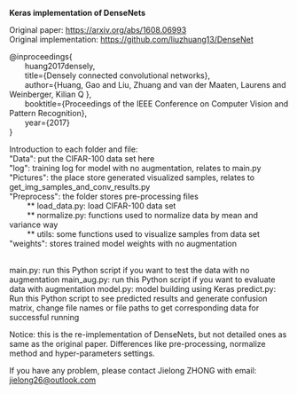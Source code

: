 **Keras implementation of DenseNets**

Original paper: https://arxiv.org/abs/1608.06993 <br>Original implementation: https://github.com/liuzhuang13/DenseNet</br>

@inproceedings{
  <br>&emsp;&emsp;huang2017densely,</br>
  &emsp;&emsp;title={Densely connected convolutional networks},</br>
  &emsp;&emsp;author={Huang, Gao and Liu, Zhuang and van der Maaten, Laurens and Weinberger, Kilian Q },</br>
  &emsp;&emsp;booktitle={Proceedings of the IEEE Conference on Computer Vision and Pattern Recognition},</br>
  &emsp;&emsp;year={2017}</br>
}

Introduction to each folder and file:</br>
"Data": put the CIFAR-100 data set here</br>
"log": training log for model with no augmentation, relates to main.py</br>
"Pictures": the place store generated visualized samples, relates to get_img_samples_and_conv_results.py</br>
"Preprocess": the folder stores pre-processing files</br>
              &emsp;&emsp; ** load_data.py: load CIFAR-100 data set</br>
              &emsp;&emsp; ** normalize.py: functions used to normalize data by mean and variance way</br>
              &emsp;&emsp; ** utils: some functions used to visualize samples from data set</br>
"weights": stores trained model weights with no augmentation</br></br>


main.py: run this Python script if you want to test the data with no augmentation
main_aug.py: run this Python script if you want to evaluate data with augmentation
model.py: model building using Keras
predict.py: Run this Python script to see predicted results and generate confusion matrix, change file names
            or file paths to get corresponding data for successful running



Notice: this is the re-implementation of DenseNets, but not detailed ones as same as the original paper.
        Differences like pre-processing, normalize method and hyper-parameters settings.



If you have any problem, please contact Jielong ZHONG with email: jielong26@outlook.com
